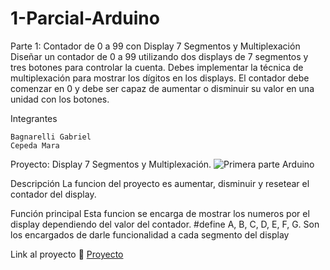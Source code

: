 # 1-Parcial-Arduino
Parte 1: Contador de 0 a 99 con Display 7 Segmentos y Multiplexación 
Diseñar un contador de 0 a 99 utilizando dos displays de 7 segmentos y tres botones para controlar la cuenta. Debes implementar la técnica de multiplexación para mostrar los dígitos en los displays. El contador debe comenzar en 0 y debe ser capaz de aumentar o disminuir su valor en una unidad con los botones. 

Integrantes

    Bagnarelli Gabriel
    Cepeda Mara
    
Proyecto: Display 7 Segmentos y Multiplexación.
![Primera parte Arduino](https://github.com/g4b7i3l/1-Parcial-Arduino/assets/84038677/448ff35c-c34c-43da-8643-ea060de1f6a9)

Descripción
La funcion del proyecto es aumentar, disminuir y resetear el contador del display.

Función principal
Esta funcion se encarga de mostrar los numeros por el display dependiendo del valor del contador.
#define A, B, C, D, E, F, G. Son los encargados de darle funcionalidad a cada segmento del display

Link al proyecto 💨
<a href="https://www.tinkercad.com/things/1uAkiIDxBih-smashing-hango-trug/editel?tenant=circuits
" rel="nofollow">Proyecto</a>

